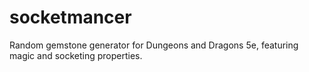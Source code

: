 # socketmancer
Random gemstone generator for Dungeons and Dragons 5e, featuring magic and socketing properties.
